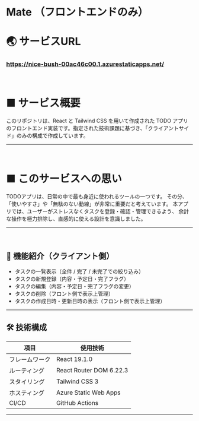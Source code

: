 # Mate （フロントエンドのみ）

# 🌏 サービスURL
### https://nice-bush-00ac46c00.1.azurestaticapps.net/
<br>

# ■ サービス概要
このリポジトリは、React と Tailwind CSS を用いて作成された TODO アプリのフロントエンド実装です。指定された技術課題に基づき、「クライアントサイド」のみの構成で作成しています。

---
<br>

# ■ このサービスへの思い
TODOアプリは、日常の中で最も身近に使われるツールの一つです。
その分、「使いやすさ」や「無駄のない動線」が非常に重要だと考えています。
本アプリでは、ユーザーがストレスなくタスクを登録・確認・管理できるよう、
余計な操作を極力排除し、直感的に使える設計を意識しました。

---
<br>

## 🎯 機能紹介（クライアント側）

- タスクの一覧表示（全件 / 完了 / 未完了での絞り込み）
- タスクの新規登録（内容・予定日・完了フラグ）
- タスクの編集（内容・予定日・完了フラグの変更）
- タスクの削除（フロント側で表示上管理）
- タスクの作成日時・更新日時の表示（フロント側で表示上管理）

---

## 🛠 技術構成

| 項目           | 使用技術                         |
|----------------|----------------------------------|
| フレームワーク | React 19.1.0                    |
| ルーティング   | React Router DOM 6.22.3                    |
| スタイリング   | Tailwind CSS  3                   |
| ホスティング   | Azure Static Web Apps            |
| CI/CD          | GitHub Actions                   |


---

